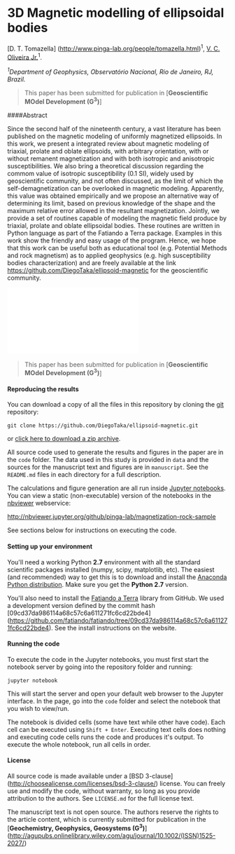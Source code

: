 # 3D Magnetic modelling of ellipsoidal bodies

[D. T. Tomazella] (http://www.pinga-lab.org/people/tomazella.html)<sup>1</sup>, [V. C. Oliveira Jr.](http://www.pinga-lab.org/people/oliveira-jr.html)<sup>1</sup>.

*<sup>1</sup>Department of Geophysics, Observatório Nacional, Rio de Janeiro, RJ, Brazil.*

> This paper has been submitted for publication in 
> [**Geoscientific MOdel Development (G<sup>3</sup>)**]

####Abstract

Since the second half of the nineteenth century, a vast literature has been published
on the magnetic modeling of uniformly magnetized ellipsoids. In this work,
we present a integrated review about magnetic modeling of triaxial, prolate and
oblate ellipsoids, with arbitrary orientation, with or without remanent magnetization
and with both isotropic and anisotropic susceptibilities. We also bring a
theoretical discussion regarding the commom value of isotropic susceptibility (0.1
SI), widely used by geoscientific community, and not often discussed, as the limit
of which the self-demagnetization can be overlooked in magnetic modeling. Apparently,
this value was obtained empirically and we propose an alternative way of
determining its limit, based on previous knowledge of the shape and the maximum
relative error allowed in the resultant magnetization. Jointly, we provide a set of
routines capable of modeling the magnetic field produce by triaxial, prolate and
oblate ellipsoidal bodies. These routines are written in Python language as part of
the Fatiando a Terra package. Examples in this work show the friendly and easy
usage of the program. Hence, we hope that this work can be useful both as educational
tool (e.g. Potential Methods and rock magnetism) as to applied geophysics
(e.g. high susceptibility bodies characterization) and are freely available at the link
https://github.com/DiegoTaka/ellipsoid-magnetic for the geoscientific community.

![Test with two triaxial ellipsoids modeled with the routines](manuscript/figures/ellipsoid_triaxial_multi.pdf)

> This paper has been submitted for publication in 
> [**Geoscientific MOdel Development (G<sup>3</sup>)**]

#### Reproducing the results

You can download a copy of all the files in this repository by cloning the
[git](https://git-scm.com/) repository:

    git clone https://github.com/DiegoTaka/ellipsoid-magnetic.git

or [click here to download a zip archive](https://github.com/DiegoTaka/ellipsoid-magnetic/archive/master.zip).

All source code used to generate the results and figures in the paper are in
the `code` folder.
The data used in this study is provided in `data` and the sources for the
manuscript text and figures are in `manuscript`.
See the `README.md` files in each directory for a full description.

The calculations and figure generation are all run inside
[Jupyter notebooks](http://jupyter.org/).
You can view a static (non-executable) version of the notebooks in the
[nbviewer]() webservice:

http://nbviewer.jupyter.org/github/pinga-lab/magnetization-rock-sample

See sections below for instructions on executing the code.

#### Setting up your environment

You'll need a working Python **2.7** environment with all the standard
scientific packages installed (numpy, scipy, matplotlib, etc).  The easiest
(and recommended) way to get this is to download and install the
[Anaconda Python distribution](http://continuum.io/downloads#all).
Make sure you get the **Python 2.7** version.

You'll also need to install the [Fatiando a Terra](http://www.fatiando.org/) library
from GitHub.
We used a development version defined by the
commit hash [09cd37da986114a68c57c6a611271fc6cd22bde4]
(https://github.com/fatiando/fatiando/tree/09cd37da986114a68c57c6a611271fc6cd22bde4).
See the install instructions on the website.

#### Running the code

To execute the code in the Jupyter notebooks, you must first start the
notebook server by going into the repository folder and running:

    jupyter notebook

This will start the server and open your default web browser to the Jupyter
interface. In the page, go into the `code` folder and select the
notebook that you wish to view/run.

The notebook is divided cells (some have text while other have code).
Each cell can be executed using `Shift + Enter`.
Executing text cells does nothing and executing code cells runs the code
and produces it's output.
To execute the whole notebook, run all cells in order.

#### License

All source code is made available under a [BSD 3-clause]
(http://choosealicense.com/licenses/bsd-3-clause/) 
license.  You can freely
use and modify the code, without warranty, so long as you provide attribution
to the authors.  See `LICENSE.md` for the full license text.

The manuscript text is not open source. The authors reserve the rights to the
article content, which is currently submitted for publication in the
[**Geochemistry, Geophysics, Geosystems (G<sup>3</sup>)**]
(http://agupubs.onlinelibrary.wiley.com/agu/journal/10.1002/(ISSN)1525-2027/)